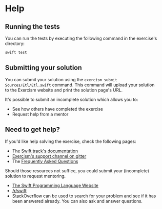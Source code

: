 # Help

## Running the tests

You can run the tests by executing the following command in the exercise's directory:

```bash
swift test
```

## Submitting your solution

You can submit your solution using the `exercism submit Sources/Etl/Etl.swift` command.
This command will upload your solution to the Exercism website and print the solution page's URL.

It's possible to submit an incomplete solution which allows you to:

- See how others have completed the exercise
- Request help from a mentor

## Need to get help?

If you'd like help solving the exercise, check the following pages:

- The [Swift track's documentation](https://exercism.org/docs/tracks/swift)
- [Exercism's support channel on gitter](https://gitter.im/exercism/support)
- The [Frequently Asked Questions](https://exercism.org/docs/using/faqs)

Should those resources not suffice, you could submit your (incomplete) solution to request mentoring.

- [The Swift Programming Language Website](https://swift.org/documentation/)
- [/r/swift](https://www.reddit.com/r/swift)
- [StackOverflow](http://stackoverflow.com/questions/tagged/swift) can be used to search for your problem and see if it has been answered already. You can also ask and answer questions.
